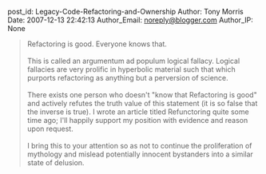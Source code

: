 post_id: Legacy-Code-Refactoring-and-Ownership
Author: Tony Morris
Date: 2007-12-13 22:42:13
Author_Email: noreply@blogger.com
Author_IP: None

> Refactoring is good. Everyone knows that.<br /><br />This is called an argumentum ad populum logical fallacy. Logical fallacies are very prolific in hyperbolic material such that which purports refactoring as anything but a perversion of science.<br /><br />There exists one person who doesn&#39;t &quot;know that Refactoring is good&quot; and actively refutes the truth value of this statement (it is so false that the inverse is true). I wrote an article titled Refunctoring quite some time ago; I&#39;ll happily support my position with evidence and reason upon request.<br /><br />I bring this to your attention so as not to continue the proliferation of mythology and mislead potentially innocent bystanders into a similar state of delusion.
